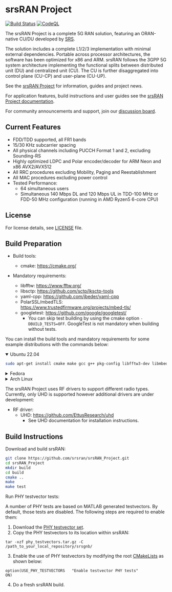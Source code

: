 srsRAN Project
==============

[![Build Status](https://github.com/srsran/srsRAN_Project/actions/workflows/ccpp.yml/badge.svg?branch=main)](https://github.com/srsran/srsRAN_Project/actions/workflows/ccpp.yml)
[![CodeQL](https://github.com/srsran/srsRAN_Project/actions/workflows/codeql.yml/badge.svg?branch=main)](https://github.com/srsran/srsRAN_Project/actions/workflows/codeql.yml)

The srsRAN Project is a complete 5G RAN solution, featuring an ORAN-native CU/DU developed by [SRS](http://www.srs.io).

The solution includes a complete L1/2/3 implementation with minimal external dependencies. Portable across processor architectures, the software has been optimized for x86 and ARM. srsRAN follows the 3GPP 5G system architecture implementing the functional splits between distributed unit (DU) and centralized unit (CU). The CU is further disaggregated into control plane (CU-CP) and user-plane (CU-UP).

See the [srsRAN Project](https://www.srsran.com/) for information, guides and project news.

For application features, build instructions and user guides see the [srsRAN Project documentation](https://docs.srsran.com/projects/project).

For community announcements and support, join our [discussion board](https://www.github.com/srsran/srsran_project/discussions).

Current Features
----------------

* FDD/TDD supported, all FR1 bands
* 15/30 KHz subcarrier spacing
* All physical channels including PUCCH Format 1 and 2, excluding Sounding-RS 
* Highly optimized LDPC and Polar encoder/decoder for ARM Neon and x86 AVX2/AVX512
* All RRC procedures excluding Mobility, Paging and Reestablishment
* All MAC procedures excluding power control
* Tested Performance:
  * 64 simultaneous users
  * Simultaneous 140 Mbps DL and 120 Mbps UL in TDD-100 MHz or FDD-50 MHz configuration (running in AMD Ryzen5 6-core CPU)

License
-------

For license details, see [LICENSE](LICENSE) file.

Build Preparation
-----------------

* Build tools:
  * cmake:               <https://cmake.org/>
  
* Mandatory requirements:
  * libfftw:             <https://www.fftw.org/>
  * libsctp:             <https://github.com/sctp/lksctp-tools>
  * yaml-cpp:            <https://github.com/jbeder/yaml-cpp>
  * PolarSSL/mbedTLS:    <https://www.trustedfirmware.org/projects/mbed-tls/>
  * googletest:          <https://github.com/google/googletest/>
    * You can skip test building by using the cmake option `-DBUILD_TESTS=OFF`. GoogleTest is not mandatory when building without tests.

You can install the build tools and mandatory requirements for some example distributions with the commands below:

<details open>
<summary>Ubuntu 22.04</summary>


```bash
sudo apt-get install cmake make gcc g++ pkg-config libfftw3-dev libmbedtls-dev libsctp-dev libyaml-cpp-dev libgtest-dev
```
</details>
<details>
<summary>Fedora</summary>


```bash
sudo yum install cmake make gcc gcc-c++ fftw-devel lksctp-tools-devel yaml-cpp-devel mbedtls-devel gtest-devel
```
</details>
<details>
<summary>Arch Linux</summary>


```bash
sudo pacman -S cmake make base-devel fftw mbedtls yaml-cpp lksctp-tools gtest
```
</details>

The srsRAN Project uses RF drivers to support different radio types.
Currently, only UHD is supported however additional drivers are under development:

* RF driver:
  * UHD:                 <https://github.com/EttusResearch/uhd>
    * See UHD documentation for installation instructions.
    
Build Instructions
------------------

Download and build srsRAN:

```bash
git clone https://github.com/srsran/srsRAN_Project.git
cd srsRAN_Project
mkdir build
cd build
cmake ..
make
make test
```

Run PHY testvector tests:

A number of PHY tests are based on MATLAB generated testvectors. By default, those tests are disabled.
The following steps are required to enable them:

1. Download the [PHY testvector set](https://github.com/srsran/srsRAN_Project/releases/download/release_23_5/phy_testvectors.tar.gz).
2. Copy the PHY testvectors to its location within srsRAN:
```
tar -xzf phy_testvectors.tar.gz -C /path_to_your_local_repository/srsgnb/
```
3. Enable the use of PHY testvectors by modifying the root [CMakeLists](CMakeLists.txt) as shown below:
```
option(USE_PHY_TESTVECTORS   "Enable testvector PHY tests"              ON)
```
4. Do a fresh srsRAN build.
